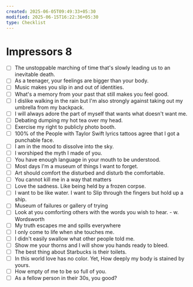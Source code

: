 ```yaml
---
created: 2025-06-05T09:49:33+05:30
modified: 2025-06-15T16:22:36+05:30
type: Checklist
---
```


# Impressors 8

- [ ] The unstoppable marching of time that's slowly leading us to an inevitable death.
- [ ] As a teenager, your feelings are bigger than your body.
- [ ] Music makes you slip in and out of identities.
- [ ] What's a memory from your past that still makes you feel good.
- [ ] I dislike walking in the rain but I'm also strongly against taking out my umbrella from my backpack.
- [ ] I will always adore the part of myself that wants what doesn't want me.
- [ ] Debating dumping my hot tea over my head.
- [ ] Exercise my right to publicly photo booth.
- [ ] 100% of the People with Taylor Swift lyrics tattoos agree that I got a punchable face.
- [ ] I am in the mood to dissolve into the sky.
- [ ] I worshiped the myth I made of you.
- [ ] You have enough language in your mouth to be understood.
- [ ] Most days I'm a museum of things I want to forget.
- [ ] Art should comfort the disturbed and disturb the comfortable.
- [ ] You cannot kill me in a way that matters
- [ ] Love the sadness. Like being held by a frozen corpse.
- [ ] I want to be like water. I want to Slip through the fingers but hold up a ship.
- [ ] Museum of failures or gallery of trying
- [ ] Look at you comforting others with the words you wish to hear. - w. Wordsworth
- [ ] My truth escapes me and spills everywhere
- [ ] I only come to life when she touches me.
- [ ] I didn't easily swallow what other people told me.
- [ ] Show me your thorns and I will show you hands ready to bleed.
- [ ] The best thing about Starbucks is their toilets.
- [ ] In this world love has no color. Yet, How deeply my body is stained by yours.
- [ ] How empty of me to be so full of you.
- [ ] As a fellow person in their 30s, you good?
